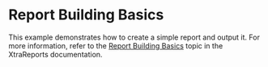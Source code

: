 # Report Building Basics


<p>This example demonstrates how to create a simple report and output it. For more information, refer to the <a href="http://devexpress.com/Help/Content.aspx?help=XtraReports&document=CustomDocument2587.htm">Report Building Basics</a> topic in the XtraReports documentation.</p>

<br/>


